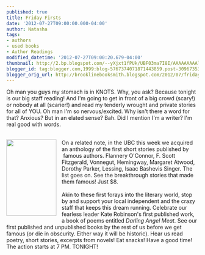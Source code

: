 ```yaml
---
published: true
title: Friday Firsts
date: '2012-07-27T09:00:00.000-04:00'
author: Natasha
tags:
- authors
- used books
- Author Readings
modified_datetime: '2012-07-27T09:00:20.679-04:00'
thumbnail: http://2.bp.blogspot.com/--yXjxt1fPUk/UBF03ma7I8I/AAAAAAAAAlA/06ixhhZx7HM/s72-c/first.jpg
blogger_id: tag:blogger.com,1999:blog-5767374071871443859.post-3096735349722345233
blogger_orig_url: http://brooklinebooksmith.blogspot.com/2012/07/friday-firsts.html
---
```


Oh man you guys my stomach is in KNOTS. Why, you ask? Because tonight is our big staff reading! And I'm going to get in front of a big crowd (scary!) or nobody at all (scarier!) and read my tenderly wrought and private stories for all of YOU. Oh man I'm so nervous/excited. Why isn't there a word for that? Anxious? But in an elated sense? Bah. Did I mention I'm a writer? I'm real good with words.<br /><br /><div class="separator" style="clear: both; text-align: center;"><a href="http://2.bp.blogspot.com/--yXjxt1fPUk/UBF03ma7I8I/AAAAAAAAAlA/06ixhhZx7HM/s1600/first.jpg" imageanchor="1" style="clear: left; float: left; margin-bottom: 1em; margin-right: 1em;"><img border="0" height="200" src="http://2.bp.blogspot.com/--yXjxt1fPUk/UBF03ma7I8I/AAAAAAAAAlA/06ixhhZx7HM/s200/first.jpg" width="131" /></a></div>On a related note, in the UBC this week we&nbsp;acquired an anthology of the first short stories published by &nbsp;famous authors. Flannery O'Connor, F. Scott Fitzgerald, Vonnegut, Hemingway, Margaret Atwood, Dorothy Parker, Lessing, Isaac Bashevis Singer. The list goes on. See the breakthrough stories that made them famous! Just $8.<br /><br />Akin to these first forays into the literary world, stop by and support your local independent and the crazy staff that keeps this dream running. Celebrate our fearless leader Kate Robinson's first published work, a book of poems entitled <i>Darling Angel Meat.&nbsp;</i>See our first published and unpublished books by the rest of us before we get famous (or die in obscurity. Either way it will be historic). Hear us read poetry, short stories, excerpts from novels! Eat snacks! Have a good time! The action starts at 7 PM. TONIGHT!